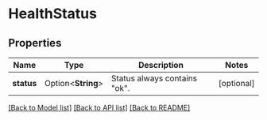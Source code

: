 # HealthStatus

## Properties

Name | Type | Description | Notes
------------ | ------------- | ------------- | -------------
**status** | Option<**String**> | Status always contains \"ok\". | [optional]

[[Back to Model list]](../README.md#documentation-for-models) [[Back to API list]](../README.md#documentation-for-api-endpoints) [[Back to README]](../README.md)


